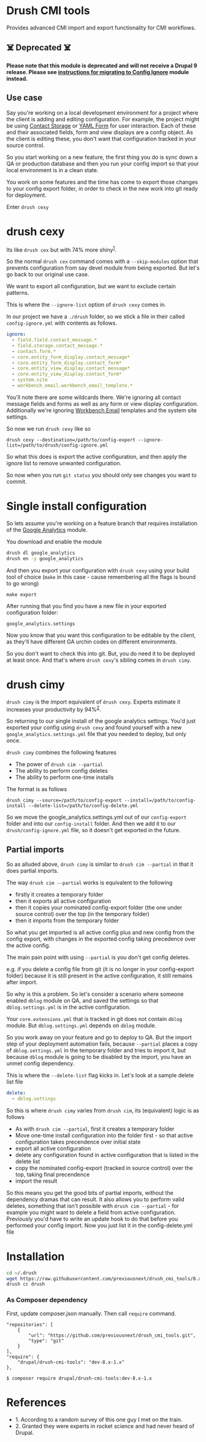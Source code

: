 # Drush CMI tools
Provides advanced CMI import and export functionality for CMI workflows.

## ☠️ Deprecated ☠️ ##

<strong>Please note that this module is deprecated and will not receive a Drupal 9 release. Please see [instructions for migrating to Config Ignore](https://www.previousnext.com.au/blog/migrate-from-drush-cmi-tools-drupal-9) module instead.</strong>

## Use case
Say you're working on a local development environment for a project where the client is adding and editing configuration.
For example, the project might be using [Contact Storage](https://drupal.org/project/contact_storage) or [YAML Form](https://drupal.org/project/yamlform) for user interaction. Each of these and their associated fields, form and view displays are a config object. As the client is editing these, you don't want that configuration tracked in your source control.

So you start working on a new feature, the first thing you do is sync down a QA or production database and then you run your config import so that your local environment is in a clean state. 

You work on some features and the time has come to export those changes to your config export folder, in order to check in the new work into git ready for deployment.

Enter `drush cexy`

# drush cexy
Its like `drush cex` but with 74% more shiny<sup>[1](#ref1)</sup>.

So the normal `drush cex` command comes with a `--skip-modules` option that prevents configuration from say devel module from being exported. But let's go back to our original use case.

We want to export all configuration, but we want to exclude certain patterns.

This is where the `--ignore-list` option of `drush cexy` comes in.

In our project we have a `./drush` folder, so we stick a file in their called `config-ignore.yml` with contents as follows.

```yml
ignore:
  - field.field.contact_message.*
  - field.storage.contact_message.*
  - contact.form.*
  - core.entity_form_display.contact_message*
  - core.entity_form_display.contact_form*
  - core.entity_view_display.contact_message*
  - core.entity_view_display.contact_form*
  - system.site
  - workbench_email.workbench_email_template.*
```

You'll note there are some wildcards there. We're ignoring all contact message fields and forms as well as any form or view display configuration. Additionally we're ignoring [Workbench Email](https://drupal.org/project/workbench_email) templates and the system site settings.

So now we run `drush cexy` like so

```
drush cexy --destination=/path/to/config-export --ignore-list=/path/to/drush/config-ignore.yml
```

So what this does is export the active configuration, and then apply the ignore list to remove unwanted configuration.

So now when you run `git status` you should only see changes you want to commit.

# Single install configuration
  
So lets assume you're working on a feature branch that requires installation of the [Google Analytics](https://drupal.org/project/google_analytics) module.

You download and enable the module

```bash
drush dl google_analytics
drush en -y google_analytics
```

And then you export your configuration with `drush cexy` using your build tool of choice (`make` in this case - cause remembering all the flags is bound to go wrong)

```
make export
```

After running that you find you have a new file in your exported configuration folder:

```
google_analytics.settings
```

Now you know that you want this configuration to be editable by the client, as they'll have different GA urchin codes on different environments.

So you don't want to check this into git. But, you do need it to be deployed at least once. And that's where `drush cexy`'s sibling comes in `drush cimy`.

# drush cimy

`drush cimy` is the import equivalent of `drush cexy`. Experts estimate it increases your productivity by 94%<sup>[2](#ref2)</sup>.

So returning to our single install of the google analytics settings. You'd just exported your config using `drush cexy` and found yourself with a new `google_analytics.settings.yml` file that you needed to deploy, but only once.

`drush cimy` combines the following features

* The power of `drush cim --partial`
* The ability to perform config deletes
* The ability to perform one-time installs

The format is as follows

```
drush cimy --source=/path/to/config-export --install=/path/to/config-install --delete-list=/path/to/config-delete.yml
```

So we move the google_analytics.settings.yml out of our `config-export` folder and into our `config-install` folder. And then we add it to our `drush/config-ignore.yml` file, so it doesn't get exported in the future.

## Partial imports

So as alluded above, `drush cimy` is similar to `drush cim --partial` in that it does partial imports. 

The way `drush cim --partial` works is equivalent to the following

* firstly it creates a temporary folder
* then it exports all active configuration
* then it copies your nominated config-export folder (the one under source control) over the top (in the temporary folder)
* then it imports from the temporary folder

So what you get imported is all active config plus and new config from the config export, with changes in the exported config taking precedence over the active config.

The main pain point with using `--partial` is you don't get config deletes.

e.g. if you delete a config file from git (it is no longer in your config-export folder) because it is still present in the active configuration, it still remains after import.

So why is this a problem. So let's consider a scenario where someone enabled `dblog` module on QA, and saved the settings so that `dblog.settings.yml` is in the active configuration.
 
Your `core.extensions.yml` that is tracked in git does not contain `dblog` module. But `dblog.settings.yml` depends on `dblog` module.

So you work away on your feature and go to deploy to QA. But the import step of your deployment automation fails, because `--partial` places a copy of `dblog.settings.yml` in the temporary folder and tries to import it, but because `dblog` module is going to be disabled by the import, you have an unmet config dependency.

This is where the `--delete-list` flag kicks in. Let's look at a sample delete list file

```yml
delete:
  - dblog.settings
```

So this is where `drush cimy` varies from `drush cim`, its (equivalent) logic is as follows

* As with `drush cim --partial`, first it creates a temporary folder
* Move one-time install configuration into the folder first - so that active configuration takes precendence over initial state
* export all active configuration
* delete any configuration found in active configuration that is listed in the delete list
* copy the nominated config-export (tracked in source control) over the top, taking final precendence
* import the result

So this means you get the good bits of partial imports, without the dependency dramas that can result. It also allows you to perform valid deletes, something that isn't possible with `drush cim --partial` - for example you might want to delete a field from active configuration. Previously you'd have to write an update hook to do that before you performed your config import. Now you just list it in the config-delete.yml file 

# Installation

```bash
cd ~/.drush
wget https://raw.githubusercontent.com/previousnext/drush_cmi_tools/8.x-1.x/drush_cmi_tools.drush.inc
drush cc drush
```

### As Composer dependency

First, update composer.json manually. Then call `require` command.
```
"repositories": [
    {
        "url": "https://github.com/previousnext/drush_cmi_tools.git",
        "type": "git"
    }
],
"require": {
    "drupal/drush-cmi-tools": "dev-8.x-1.x"
},
```
`$ composer require drupal/drush-cmi-tools:dev-8.x-1.x`

# References

* <a name="ref1"></a>1. According to a random survey of this one guy I met on the train.
* <a name="ref2"></a>2. Granted they were experts in rocket science and had never heard of Drupal.
